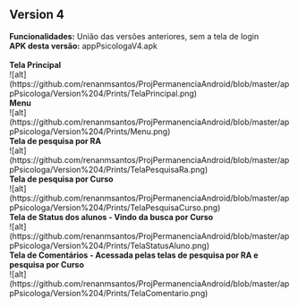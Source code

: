 <h2>Version 4</h2>
<b>Funcionalidades:</b> União das versões anteriores, sem a tela de login<br>
<b>APK desta versão:</b> appPsicologaV4.apk
<br><br>
<b>Tela Principal</b><br>
![alt](https://github.com/renanmsantos/ProjPermanenciaAndroid/blob/master/appPsicologa/Version%204/Prints/TelaPrincipal.png)<br>
<b>Menu</b><br>
![alt](https://github.com/renanmsantos/ProjPermanenciaAndroid/blob/master/appPsicologa/Version%204/Prints/Menu.png)<br>
<b>Tela de pesquisa por RA</b><br>
![alt](https://github.com/renanmsantos/ProjPermanenciaAndroid/blob/master/appPsicologa/Version%204/Prints/TelaPesquisaRa.png)<br>
<b>Tela de pesquisa por Curso</b><br>
![alt](https://github.com/renanmsantos/ProjPermanenciaAndroid/blob/master/appPsicologa/Version%204/Prints/TelaPesquisaCurso.png)<br>
<b>Tela de Status dos alunos - Vindo da busca por Curso</b><br>
![alt](https://github.com/renanmsantos/ProjPermanenciaAndroid/blob/master/appPsicologa/Version%204/Prints/TelaStatusAluno.png)<br>
<b>Tela de Comentários - Acessada pelas telas de pesquisa por RA e pesquisa por Curso</b><br>
![alt](https://github.com/renanmsantos/ProjPermanenciaAndroid/blob/master/appPsicologa/Version%204/Prints/TelaComentario.png)<br>






